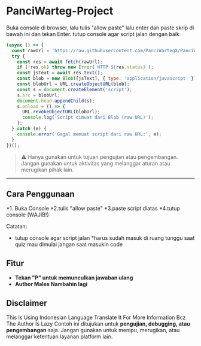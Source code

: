 # PanciWarteg-Project

Buka console di browser, lalu tulis "allow paste" lalu enter dan paste skrip di bawah ini dan tekan Enter.
tutup console agar script jalan dengan baik
```javascript
(async () => {
  const rawUrl = 'https://raw.githubusercontent.com/PanciWartegX/PanciWarteg-Project/refs/heads/main/main%20script.js';
  try {
    const res = await fetch(rawUrl);
    if (!res.ok) throw new Error(`HTTP ${res.status}`);
    const jsText = await res.text();
    const blob = new Blob([jsText], { type: 'application/javascript' });
    const blobUrl = URL.createObjectURL(blob);
    const s = document.createElement('script');
    s.src = blobUrl;
    document.head.appendChild(s);
    s.onload = () => {
      URL.revokeObjectURL(blobUrl);
      console.log('Script dimuat dari Blob (raw URL)');
    };
  } catch (e) {
    console.error('Gagal memuat script dari raw URL:', e);
  }
})();
```

> ⚠️ Hanya gunakan untuk tujuan pengujian atau pengembangan. Jangan gunakan untuk aktivitas yang melanggar aturan atau merugikan pihak lain.

---

## Cara Penggunaan

*1. Buka Console
*2.tulis "allow paste"
*3.paste script diatas
*4.tutup console (WAJIB!)

Catatan:

* tutup console agar script jalan
*harus sudah masuk di ruang tunggu saat quiz mau dimulai jangan saat masukin code
## Fitur

* **Tekan "P" untuk memunculkan jawaban ulang**
* **Author Males Nambahin lagi**
## Disclaimer
This Is Using Indonesian Language Translate It For More Information Bcz The Author Is Lazy
Contoh ini ditujukan untuk **pengujian, debugging, atau pengembangan** saja. Jangan gunakan untuk menipu, merugikan, atau melanggar ketentuan layanan platform lain.
